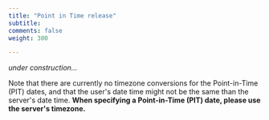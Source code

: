 ```yaml
---
title: "Point in Time release"
subtitle: 
comments: false
weight: 300

---
```


*under construction...*

Note that there are currently no timezone conversions for the Point-in-Time (PIT) dates, and that the user's date time might not be the same than the server's date time. **When specifying a Point-in-Time (PIT) date, please use the server's timezone.**